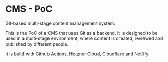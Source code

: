 # CMS - PoC

Git-based multi-stage content management system.

This is the PoC of a CMS that uses Git as a backend. It is designed to be used in a multi-stage environment, where content is created, reviewed and published by different people.

It is build with Github Actions, Hetzner Cloud, Cloudflare and Netlify.
